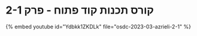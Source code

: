 # קורס תכנות קוד פתוח - פרק 2-1



{% embed youtube id="Ydbkk1ZKDLk" file="osdc-2023-03-azrieli-2-1" %}


